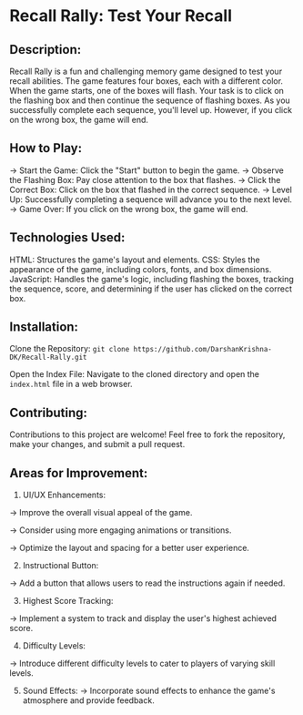 # Recall Rally: Test Your Recall

## Description:

Recall Rally is a fun and challenging memory game designed to test your recall abilities. The game features four boxes, each with a different color. When the game starts, one of the boxes will flash. Your task is to click on the flashing box and then continue the sequence of flashing boxes. As you successfully complete each sequence, you'll level up. However, if you click on the wrong box, the game will end.

## How to Play:

-> Start the Game: Click the "Start" button to begin the game.
-> Observe the Flashing Box: Pay close attention to the box that flashes.
-> Click the Correct Box: Click on the box that flashed in the correct sequence.
-> Level Up: Successfully completing a sequence will advance you to the next level.
-> Game Over: If you click on the wrong box, the game will end.

## Technologies Used:

HTML: Structures the game's layout and elements.
CSS: Styles the appearance of the game, including colors, fonts, and box dimensions.
JavaScript: Handles the game's logic, including flashing the boxes, tracking the sequence, score, and determining if the user has clicked on the correct box.

## Installation:

Clone the Repository:
`git clone https://github.com/DarshanKrishna-DK/Recall-Rally.git`

Open the Index File: Navigate to the cloned directory and open the `index.html` file in a web browser.

## Contributing:

Contributions to this project are welcome! Feel free to fork the repository, make your changes, and submit a pull request.

## Areas for Improvement:

1. UI/UX Enhancements:
   
  -> Improve the overall visual appeal of the game.
  
  -> Consider using more engaging animations or transitions.
  
  -> Optimize the layout and spacing for a better user experience.
  
2. Instructional Button:
   
  -> Add a button that allows users to read the instructions again if needed.
  
3. Highest Score Tracking:
   
  -> Implement a system to track and display the user's highest achieved score.
  
4. Difficulty Levels:
   
  -> Introduce different difficulty levels to cater to players of varying skill levels.
  
5. Sound Effects:
  -> Incorporate sound effects to enhance the game's atmosphere and provide feedback.

